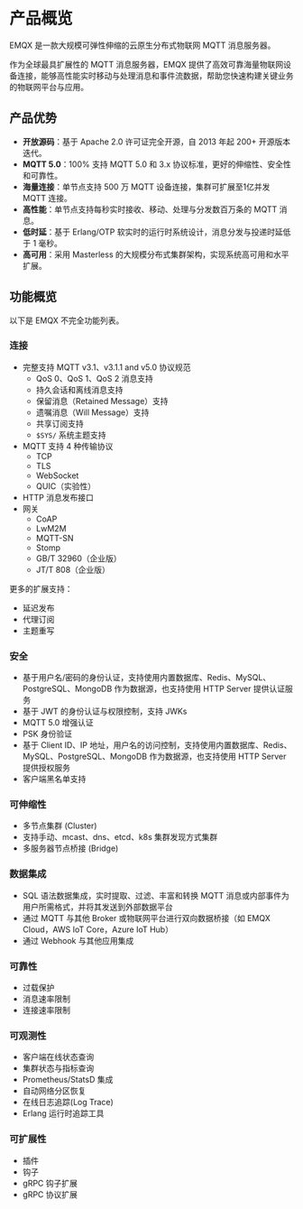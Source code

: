 # 产品概览

EMQX 是一款大规模可弹性伸缩的云原生分布式物联网 MQTT 消息服务器。

作为全球最具扩展性的 MQTT 消息服务器，EMQX 提供了高效可靠海量物联网设备连接，能够高性能实时移动与处理消息和事件流数据，帮助您快速构建关键业务的物联网平台与应用。

## 产品优势

- **开放源码**：基于 Apache 2.0 许可证完全开源，自 2013 年起 200+ 开源版本迭代。
- **MQTT 5.0**：100% 支持 MQTT 5.0 和 3.x 协议标准，更好的伸缩性、安全性和可靠性。
- **海量连接**：单节点支持 500 万 MQTT 设备连接，集群可扩展至1亿并发 MQTT 连接。
- **高性能**：单节点支持每秒实时接收、移动、处理与分发数百万条的 MQTT 消息。
- **低时延**：基于 Erlang/OTP 软实时的运行时系统设计，消息分发与投递时延低于 1 毫秒。
- **高可用**：采用 Masterless 的大规模分布式集群架构，实现系统高可用和水平扩展。

## 功能概览

以下是 EMQX 不完全功能列表。

### 连接

- 完整支持 MQTT v3.1、v3.1.1 and v5.0 协议规范
  - QoS 0、QoS 1、QoS 2 消息支持
  - 持久会话和离线消息支持
  - 保留消息（Retained Message）支持
  - 遗嘱消息（Will Message）支持
  - 共享订阅支持
  - `$SYS/` 系统主题支持
- MQTT 支持 4 种传输协议
  - TCP
  - TLS
  - WebSocket
  - QUIC（实验性）
- HTTP 消息发布接口
- 网关
  - CoAP
  - LwM2M
  - MQTT-SN
  - Stomp
  - GB/T 32960（企业版）
  - JT/T 808（企业版）

更多的扩展支持：

- 延迟发布
- 代理订阅
- 主题重写

### 安全

- 基于用户名/密码的身份认证，支持使用内置数据库、Redis、MySQL、PostgreSQL、MongoDB 作为数据源，也支持使用 HTTP Server 提供认证服务
- 基于 JWT 的身份认证与权限控制，支持 JWKs
- MQTT 5.0 增强认证
- PSK 身份验证
- 基于 Client ID、IP 地址，用户名的访问控制，支持使用内置数据库、Redis、MySQL、PostgreSQL、MongoDB 作为数据源，也支持使用 HTTP Server 提供授权服务
- 客户端黑名单支持

### 可伸缩性

- 多节点集群 (Cluster)
- 支持手动、mcast、dns、etcd、k8s 集群发现方式集群
- 多服务器节点桥接 (Bridge)

### 数据集成

- SQL 语法数据集成，实时提取、过滤、丰富和转换 MQTT 消息或内部事件为用户所需格式，并将其发送到外部数据平台
- 通过 MQTT 与其他 Broker 或物联网平台进行双向数据桥接（如 EMQX Cloud，AWS IoT Core，Azure IoT Hub）
- 通过 Webhook 与其他应用集成

### 可靠性

- 过载保护
- 消息速率限制
- 连接速率限制

### 可观测性

- 客户端在线状态查询
- 集群状态与指标查询
- Prometheus/StatsD 集成
- 自动网络分区恢复
- 在线日志追踪(Log Trace)
- Erlang 运行时追踪工具

### 可扩展性

- 插件
- 钩子
- gRPC 钩子扩展
- gRPC 协议扩展
